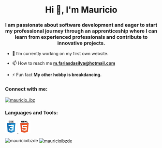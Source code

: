 <h1 align="center">Hi 👋, I'm Mauricio</h1>
<h3 align="center">I am passionate about software development and eager to start my professional journey through an apprenticeship where I can learn from experienced professionals and contribute to innovative projects.</h3>

- 🔭 I’m currently working on my first own website.

- 📫 How to reach me **m.fariasdasilva@hotmail.com**

- ⚡ Fun fact **My other hobby is breakdancing.**

<h3 align="left">Connect with me:</h3>
<p align="left">
<a href="https://instagram.com/mauricio_ibz" target="blank"><img align="center" src="https://raw.githubusercontent.com/rahuldkjain/github-profile-readme-generator/master/src/images/icons/Social/instagram.svg" alt="mauricio_ibz" height="30" width="40" /></a>
</p>

<h3 align="left">Languages and Tools:</h3>
<p align="left"> <a href="https://www.w3schools.com/css/" target="_blank" rel="noreferrer"> <img src="https://raw.githubusercontent.com/devicons/devicon/master/icons/css3/css3-original-wordmark.svg" alt="css3" width="40" height="40"/> </a> <a href="https://www.w3.org/html/" target="_blank" rel="noreferrer"> <img src="https://raw.githubusercontent.com/devicons/devicon/master/icons/html5/html5-original-wordmark.svg" alt="html5" width="40" height="40"/> </a> </p>

<p><img align="left" src="https://github-readme-stats.vercel.app/api/top-langs?username=mauricioibzde&show_icons=true&locale=en&layout=compact" alt="mauricioibzde" /></p>

<p>&nbsp;<img align="center" src="https://github-readme-stats.vercel.app/api?username=mauricioibzde&show_icons=true&locale=en" alt="mauricioibzde" /></p>

